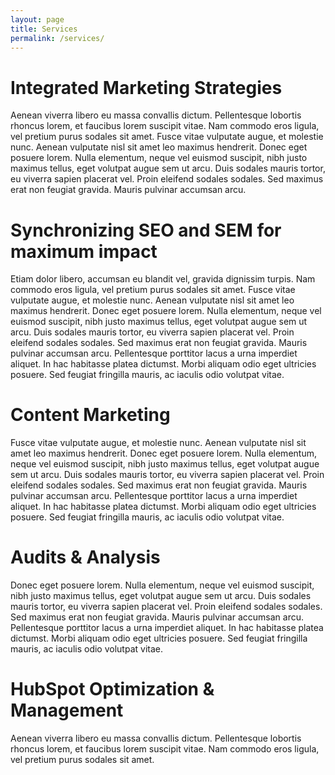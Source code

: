 ```yaml
---
layout: page
title: Services
permalink: /services/
---
```


# Integrated Marketing Strategies

Aenean viverra libero eu massa convallis dictum. Pellentesque lobortis rhoncus lorem, et faucibus lorem suscipit vitae. Nam commodo eros ligula, vel pretium purus sodales sit amet. Fusce vitae vulputate augue, et molestie nunc. Aenean vulputate nisl sit amet leo maximus hendrerit. Donec eget posuere lorem. Nulla elementum, neque vel euismod suscipit, nibh justo maximus tellus, eget volutpat augue sem ut arcu. Duis sodales mauris tortor, eu viverra sapien placerat vel. Proin eleifend sodales sodales. Sed maximus erat non feugiat gravida. Mauris pulvinar accumsan arcu.

# Synchronizing SEO and SEM for maximum impact

Etiam dolor libero, accumsan eu blandit vel, gravida dignissim turpis. Nam commodo eros ligula, vel pretium purus sodales sit amet. Fusce vitae vulputate augue, et molestie nunc. Aenean vulputate nisl sit amet leo maximus hendrerit. Donec eget posuere lorem. Nulla elementum, neque vel euismod suscipit, nibh justo maximus tellus, eget volutpat augue sem ut arcu. Duis sodales mauris tortor, eu viverra sapien placerat vel. Proin eleifend sodales sodales. Sed maximus erat non feugiat gravida. Mauris pulvinar accumsan arcu. Pellentesque porttitor lacus a urna imperdiet aliquet. In hac habitasse platea dictumst. Morbi aliquam odio eget ultricies posuere. Sed feugiat fringilla mauris, ac iaculis odio volutpat vitae.

# Content Marketing

Fusce vitae vulputate augue, et molestie nunc. Aenean vulputate nisl sit amet leo maximus hendrerit. Donec eget posuere lorem. Nulla elementum, neque vel euismod suscipit, nibh justo maximus tellus, eget volutpat augue sem ut arcu. Duis sodales mauris tortor, eu viverra sapien placerat vel. Proin eleifend sodales sodales. Sed maximus erat non feugiat gravida. Mauris pulvinar accumsan arcu. Pellentesque porttitor lacus a urna imperdiet aliquet. In hac habitasse platea dictumst. Morbi aliquam odio eget ultricies posuere. Sed feugiat fringilla mauris, ac iaculis odio volutpat vitae.

# Audits & Analysis

Donec eget posuere lorem. Nulla elementum, neque vel euismod suscipit, nibh justo maximus tellus, eget volutpat augue sem ut arcu. Duis sodales mauris tortor, eu viverra sapien placerat vel. Proin eleifend sodales sodales. Sed maximus erat non feugiat gravida. Mauris pulvinar accumsan arcu. Pellentesque porttitor lacus a urna imperdiet aliquet. In hac habitasse platea dictumst. Morbi aliquam odio eget ultricies posuere. Sed feugiat fringilla mauris, ac iaculis odio volutpat vitae.

# HubSpot Optimization & Management

Aenean viverra libero eu massa convallis dictum. Pellentesque lobortis rhoncus lorem, et faucibus lorem suscipit vitae. Nam commodo eros ligula, vel pretium purus sodales sit amet.
